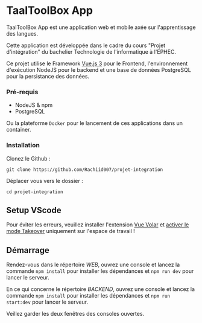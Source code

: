 # TaalToolBox App

TaalToolBox App est une application web et mobile axée sur l'apprentissage des langues.

Cette application est développée dans le cadre du cours "Projet d'intégration" du bachelier Technologie de l'informatique à l'EPHEC.

Ce projet utilise le Framework [Vue.js 3](https://vuejs.org/) pour le Frontend, l'environnement
d'exécution NodeJS pour le backend et une base de données PostgreSQL pour la persistance des données.

### Pré-requis

- NodeJS & npm
- PostgreSQL

Ou la plateforme `Docker` pour le lancement de ces applications dans un container.

### Installation

Clonez le Github :

```
git clone https://github.com/Rachiid007/projet-integration
```

Déplacer vous vers le dossier :

```
cd projet-integration
```

## Setup VScode

Pour éviter les erreurs, veuillez installer l'extension [Vue Volar](https://marketplace.visualstudio.com/items?itemName=Vue.volar) et [activer le mode Takeover](https://vuejs.org/guide/typescript/overview.html#volar-takeover-mode) uniquement sur l'espace de travail !

## Démarrage

Rendez-vous dans le répertoire _WEB_, ouvrez une console et lancez la commande `npm install` pour installer les dépendances et `npm run dev` pour lancer le serveur.

En ce qui concerne le répertoire _BACKEND_, ouvrez une console et lancez la commande `npm install` pour installer les dépendances et `npm run start:dev` pour lancer le serveur.

Veillez garder les deux fenêtres des consoles ouvertes.
